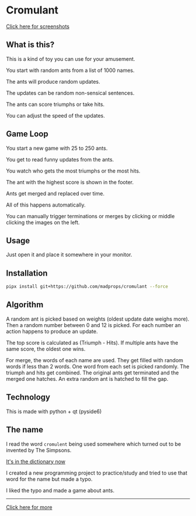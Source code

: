# Cromulant

[Click here for screenshots](screenshots.md)

## What is this?

This is a kind of toy you can use for your amusement.

You start with random ants from a list of 1000 names.

The ants will produce random updates.

The updates can be random non-sensical sentences.

The ants can score triumphs or take hits.

You can adjust the speed of the updates.

## Game Loop

You start a new game with 25 to 250 ants.

You get to read funny updates from the ants.

You watch who gets the most triumphs or the most hits.

The ant with the highest score is shown in the footer.

Ants get merged and replaced over time.

All of this happens automatically.

You can manually trigger terminations or merges by
clicking or middle clicking the images on the left.

## Usage

Just open it and place it somewhere in your monitor.

## Installation

```sh
pipx install git+https://github.com/madprops/cromulant --force
```

## Algorithm

A random ant is picked based on weights (oldest update date weighs more).
Then a random number between 0 and 12 is picked.
For each number an action happens to produce an update.

The top score is calculated as (Triumph - Hits).
If multiple ants have the same score, the oldest one wins.

For merge, the words of each name are used.
They get filled with random words if less than 2 words.
One word from each set is picked randomly.
The triumph and hits get combined.
The original ants get terminated and the merged one hatches.
An extra random ant is hatched to fill the gap.

## Technology

This is made with python + qt (pyside6)

## The name

I read the word `cromulent` being used somewhere which turned out to be invented by The Simpsons.

[It's in the dictionary now](https://www.merriam-webster.com/wordplay/what-does-cromulent-mean)

I created a new programming project to practice/study and tried to use that word for the name but made a typo.

I liked the typo and made a game about ants.

---

[Click here for more](more.md)